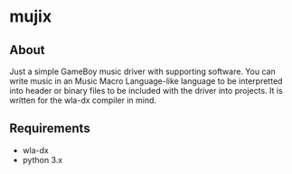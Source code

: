 # mujix

## About
Just a simple GameBoy music driver with supporting software. You can write music in an Music Macro Language-like language to be interpretted into header or binary files to be included with the driver into projects. It is written for the wla-dx compiler in mind.

## Requirements
* wla-dx
* python 3.x
